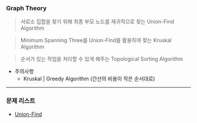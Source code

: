 ### Graph Theory
> 서로소 집합을 찾기 위해 최종 부모 노드를 재귀적으로 찾는 Union-Find Algorithm

> Minimum Spanning Three를 Union-Find를 활용하여 찾는 Kruskal Algorithm

> 순서가 있는 작업을 처리할 수 있게 해주는 Topological Sorting Algorithm

* 주의사항
  * Kruskal | Greedy Algorithm (간선의 비용이 작은 순서대로)

<hr>

### 문제 리스트

* [Union-Find](https://github.com/PoSungKim/algorithm_review/blob/master/Graph%20Theory/1.Union-Find.md)
